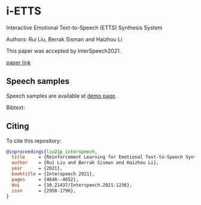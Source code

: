 # i-ETTS
Interactive Emotional Text-to-Speech (ETTS) Synthesis System


Authors: Rui Liu, Berrak Sisman and Haizhou Li

This paper was accepted by InterSpeech2021. 

[paper link](https://www.isca-archive.org/interspeech_2021/liu21p_interspeech.pdf)


## Speech samples


Speech samples are available at [demo page](https://ttslr.github.io/i-ETTS/).



Bibtext:



## Citing
To cite this repository:
```bibtex
@inproceedings{liu21p_interspeech,
  title     = {Reinforcement Learning for Emotional Text-to-Speech Synthesis with Improved Emotion Discriminability},
  author    = {Rui Liu and Berrak Sisman and Haizhou Li},
  year      = {2021},
  booktitle = {Interspeech 2021},
  pages     = {4648--4652},
  doi       = {10.21437/Interspeech.2021-1236},
  issn      = {2958-1796},
}

```
